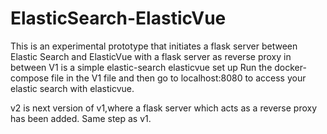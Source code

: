 # ElasticSearch-ElasticVue
This is an experimental prototype that initiates a flask server between Elastic Search and ElasticVue with a flask server as reverse proxy in between 
V1 is a simple elastic-search elasticvue set up
        Run  the docker-compose file in the V1 file and then go to localhost:8080 to access your elastic search with elasticvue.

v2 is next version of v1,where a flask server which acts as a reverse proxy has been added.
        Same step as v1.
